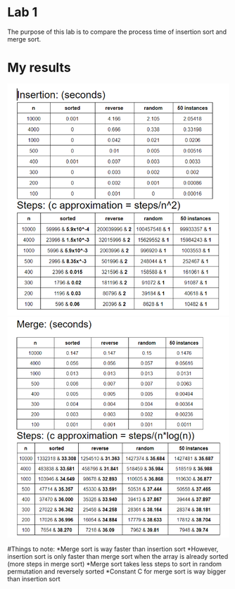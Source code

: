 # Lab 1
The purpose of this lab is to compare the process time of insertion sort and merge sort.
# My results
![](images/Capture.PNG)
![](images/Capture1.PNG)

#Things to note:
*Merge sort is way faster than insertion sort
*However, insertion sort is only faster than merge sort when the array is already sorted (more steps in merge sort)
*Merge sort takes less steps to sort in random permutation and reversely sorted
*Constant C for merge sort is way bigger than insertion sort
